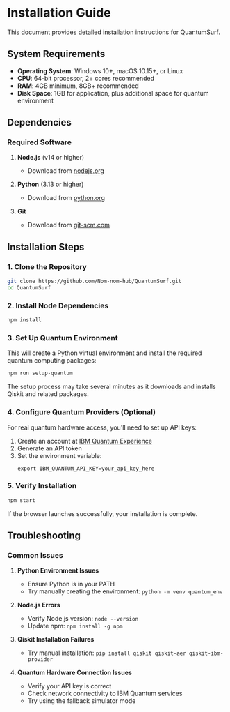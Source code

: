 # Installation Guide

This document provides detailed installation instructions for QuantumSurf.

## System Requirements

- **Operating System**: Windows 10+, macOS 10.15+, or Linux
- **CPU**: 64-bit processor, 2+ cores recommended
- **RAM**: 4GB minimum, 8GB+ recommended
- **Disk Space**: 1GB for application, plus additional space for quantum environment

## Dependencies

### Required Software

1. **Node.js** (v14 or higher)
   - Download from [nodejs.org](https://nodejs.org/)

2. **Python** (3.13 or higher)
   - Download from [python.org](https://python.org/)

3. **Git**
   - Download from [git-scm.com](https://git-scm.com/)

## Installation Steps

### 1. Clone the Repository

```bash
git clone https://github.com/Nom-nom-hub/QuantumSurf.git
cd QuantumSurf
```

### 2. Install Node Dependencies

```bash
npm install
```

### 3. Set Up Quantum Environment

This will create a Python virtual environment and install the required quantum computing packages:

```bash
npm run setup-quantum
```

The setup process may take several minutes as it downloads and installs Qiskit and related packages.

### 4. Configure Quantum Providers (Optional)

For real quantum hardware access, you'll need to set up API keys:

1. Create an account at [IBM Quantum Experience](https://quantum-computing.ibm.com/)
2. Generate an API token
3. Set the environment variable:
   ```
   export IBM_QUANTUM_API_KEY=your_api_key_here
   ```

### 5. Verify Installation

```bash
npm start
```

If the browser launches successfully, your installation is complete.

## Troubleshooting

### Common Issues

1. **Python Environment Issues**
   - Ensure Python is in your PATH
   - Try manually creating the environment: `python -m venv quantum_env`

2. **Node.js Errors**
   - Verify Node.js version: `node --version`
   - Update npm: `npm install -g npm`

3. **Qiskit Installation Failures**
   - Try manual installation: `pip install qiskit qiskit-aer qiskit-ibm-provider`

4. **Quantum Hardware Connection Issues**
   - Verify your API key is correct
   - Check network connectivity to IBM Quantum services
   - Try using the fallback simulator mode
